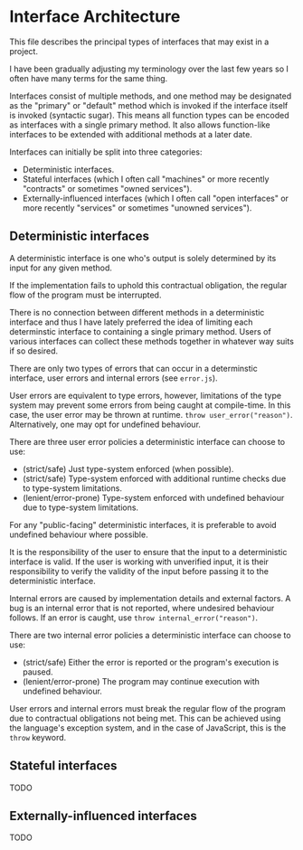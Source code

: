 # Interface Architecture

This file describes the principal types of interfaces that may exist in a project.

I have been gradually adjusting my terminology over the last few years so I often have many terms for the same thing.

Interfaces consist of multiple methods, and one method may be designated as the "primary" or "default" method which is invoked if the interface itself is invoked (syntactic sugar). This means all function types can be encoded as interfaces with a single primary method. It also allows function-like interfaces to be extended with additional methods at a later date.

Interfaces can initially be split into three categories:

 - Deterministic interfaces.
 - Stateful interfaces (which I often call "machines" or more recently "contracts" or sometimes "owned services").
 - Externally-influenced interfaces (which I often call "open interfaces" or more recently "services" or sometimes "unowned services").

## Deterministic interfaces

A deterministic interface is one who's output is solely determined by its input for any given method.

If the implementation fails to uphold this contractual obligation, the regular flow of the program must be interrupted.

There is no connection between different methods in a deterministic interface and thus I have lately preferred the idea of limiting each determinstic interface to containing a single primary method. Users of various interfaces can collect these methods together in whatever way suits if so desired.

There are only two types of errors that can occur in a determinstic interface, user errors and internal errors (see `error.js`).

User errors are equivalent to type errors, however, limitations of the type system may prevent some errors from being caught at compile-time. In this case, the user error may be thrown at runtime. `throw user_error("reason")`. Alternatively, one may opt for undefined behaviour.

There are three user error policies a deterministic interface can choose to use:

 - (strict/safe) Just type-system enforced (when possible).
 - (strict/safe) Type-system enforced with additional runtime checks due to type-system limitations.
 - (lenient/error-prone) Type-system enforced with undefined behaviour due to type-system limitations.

For any "public-facing" deterministic interfaces, it is preferable to avoid undefined behaviour where possible.

It is the responsibility of the user to ensure that the input to a deterministic interface is valid. If the user is working with unverified input, it is their responsibility to verify the validity of the input before passing it to the deterministic interface.

Internal errors are caused by implementation details and external factors. A bug is an internal error that is not reported, where undesired behaviour follows. If an error is caught, use `throw internal_error("reason")`.

There are two internal error policies a deterministic interface can choose to use:

 - (strict/safe) Either the error is reported or the program's execution is paused.
 - (lenient/error-prone) The program may continue execution with undefined behaviour.

User errors and internal errors must break the regular flow of the program due to contractual obligations not being met. This can be achieved using the language's exception system, and in the case of JavaScript, this is the `throw` keyword.

## Stateful interfaces

TODO

## Externally-influenced interfaces

TODO
